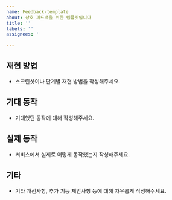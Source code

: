 ```yaml
---
name: Feedback-template
about: 상호 피드백을 위한 템플릿입니다
title: ''
labels: ''
assignees: ''

---
```


## 재현 방법
- 스크린샷이나 단계별 재현 방법을 작성해주세요.

## 기대 동작
- 기대했던 동작에 대해 작성해주세요.

## 실제 동작
- 서비스에서 실제로 어떻게 동작했는지 작성해주세요.

## 기타
- 기타 개선사항, 추가 기능 제안사항 등에 대해 자유롭게 작성해주세요.
